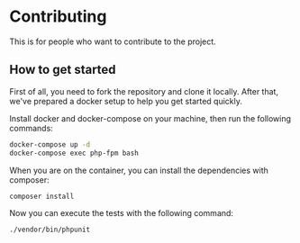 # Contributing
This is for people who want to contribute to the project.

## How to get started

First of all, you need to fork the repository and clone it locally.
After that, we've prepared a docker setup to help you get started quickly.

Install docker and docker-compose on your machine, then run the following commands:

```bash
docker-compose up -d
docker-compose exec php-fpm bash
```

When you are on the container, you can install the dependencies with composer:

```bash
composer install
```

Now you can execute the tests with the following command:

```bash
./vendor/bin/phpunit
```